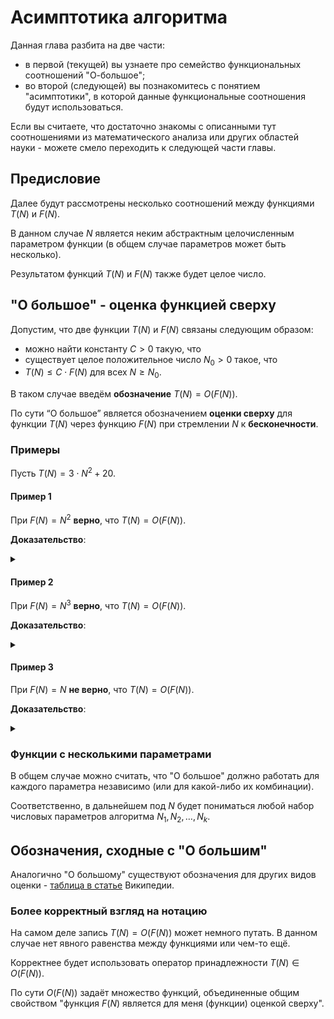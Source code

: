 # Асимптотика алгоритма

Данная глава разбита на две части:

- в первой (текущей) вы узнаете про семейство функциональных соотношений "О-большое";
- во второй (следующей) вы познакомитесь с понятием "асимптотики", в которой данные функциональные соотношения будут использоваться.

Если вы считаете, что достаточно знакомы с описанными тут соотношениями из математического анализа или других областей науки - можете смело переходить к следующей части главы.

## Предисловие

Далее будут рассмотрены несколько соотношений между функциями $T(N)$ и $F(N)$.

В данном случае $N$ является неким абстрактным целочисленным параметром функции (в общем случае параметров может быть несколько).

Результатом функций $T(N)$ и $F(N)$ также будет целое число.

## "О большое" - оценка функцией сверху

Допустим, что две функции $T(N)$ и $F(N)$ связаны следующим образом:

- можно найти константу $C > 0$ такую, что
- существует целое положительное число $N_0 > 0$ такое, что
- $T(N) \le C \cdot F(N)$ для всех $N \ge N_0$.

В таком случае введём **обозначение** $T(N) = O(F(N))$.

По сути “О большое” является обозначением **оценки сверху** для функции $T(N)$ через функцию $F(N)$ при стремлении $N$ к **бесконечности**.

### Примеры

Пусть $T(N) = 3 \cdot N^2 + 20$.

#### Пример 1

При $F(N) = N^2$ **верно**, что $T(N) = O(F(N))$.

**Доказательство**:

<details> <summary> </summary>

- Пусть $C = 4$.
- Рассмотрим неравенство $(3 \cdot N^2 + 20) \le 4 \cdot N^2$.
- Из него следует, что $N^2 - 20 \ge 0$.
- Решением неравенства в целых положительных числах является $N \ge 5$. 
- Соответственно, для заданного $C = 4$ существует $N_0 = 5$, что для всех $N \ge N_0$ неравенство выполняется.

По сути это означает, что начиная с $N \ge 5$ выражение $4 \cdot N^2$ будет оценкой сверху для $(3 \cdot N^2 + 20)$.

</details>

#### Пример 2

При $F(N) = N^3$ **верно**, что $T(N) = O(F(N))$.

**Доказательство**:

<details> <summary> </summary>

- Пусть $C = 2$.
- Рассмотрим неравенство $(3 \cdot N^2 + 20) \le 2 \cdot N^3$.
- Можно показать, что в целых положительных числах данное неравенство имеет решение $N \ge 3$.
- Например, $3 \cdot 4^2 + 20 = 68$, а $2 \cdot 4^3 = 128$.
- Соответственно, для заданного $C = 2$ существует $N_0 = 3$, что для всех $N \ge N_0$ неравенство выполняется.

По сути это означает, что начиная с $N \ge 3$ выражение $2 \cdot N^3$ будет оценкой сверху для $(3 \cdot N^2 + 20)$.

</details>

#### Пример 3

При $F(N) = N$ **не верно**, что $T(N) = O(F(N))$.

**Доказательство**:

<details> <summary> </summary>

- Рассмотрим неравенство $(3 \cdot N^2 + 20) \le C \cdot N$.
- Из этого следует, что $3 \cdot N^2 - C \cdot N + 20 \le 0$.
- Так как неравенство квадратное, то вычислим дискриминант $D = C^2 - 4 \cdot 3 \cdot 20$.
- Целые положительные решения этого неравенства будут удовлетворять неравенству $N \le \frac{C - \sqrt{D}}{6}$.
- Видно, что для любой выбранной константы $C$ будет существовать ограничение сверху для $N$, после которой неравенство перестаёт выполняться.

По сути это означает, что ни для какого $C$ функция $C \cdot N$ не может быть оценкой сверху на достаточно больших $N$ для $(3 \cdot N^2 + 20)$.

</details>

### Функции с несколькими параметрами

В общем случае можно считать, что "О большое" должно работать для каждого параметра независимо (или для какой-либо их комбинации).

Соответственно, в дальнейшем под $N$ будет пониматься любой набор числовых параметров алгоритма $N_1, N_2, \dots, N_k$.

## Обозначения, сходные с "О большим"

Аналогично "О большому" существуют обозначения для других видов оценки - [таблица в статье](https://ru.wikipedia.org/wiki/«O»_большое_и_«o»_малое) Википедии.

### Более корректный взгляд на нотацию

На самом деле запись $T(N) = O(F(N))$ может немного путать. В данном случае нет явного равенства между функциями или чем-то ещё.

Корректнее будет использовать оператор принадлежности $T(N) \in O(F(N))$. 

По сути $O(F(N))$ задаёт множество функций, объединенные общим свойством "функция $F(N)$ является для меня (функции) оценкой сверху".

